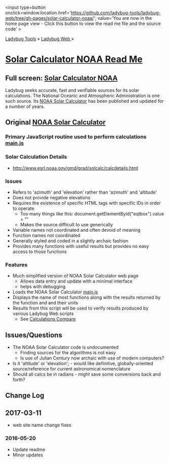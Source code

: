 ﻿<span style=display:none; >[You are now in a GitHub source code view - click this link to view the home page]
( https://ladybug-tools.github.io/ladybug-web/solar-calculator-noaa/#readme.md "View file as a web page." ) </span>
<input type=button onclick=window.location.href='https://github.com/ladybug-tools/ladybug-web/tree/gh-pages/solar-calculator-noaa/';
value='You are now in the home page view - Click this button to view the read me file and the source code' >

[Ladybug Tools]( https://ladybug-tools.github.io/ ) » [Ladybug Web ]( https://ladybug-tools.github.io/ladybug-web/ ) »


[Solar Calculator NOAA Read Me]( index.html#readme.md )
===

## Full screen: [Solar Calculator NOAA]( http://ladybug-tools.github.io/ladybug-web/solar-calculator-noaa/ )

Ladybug seeks accurate, fast and verifiable sources for its solar calculations.
The National Oceanic and Atmospheric Administration is one such source.
Its [NOAA Solar Calculator]( http://www.esrl.noaa.gov/gmd/grad/solcalc/index.html ) has been published and updated for a number of years.

## Original [NOAA Solar Calculator]( http://www.esrl.noaa.gov/gmd/grad/solcalc/index.html )

### Primary JavaScript routine used to perform calculations [main.js]( http://www.esrl.noaa.gov/gmd/grad/solcalc/main.js )

### Solar Calculation Details

* http://www.esrl.noaa.gov/gmd/grad/solcalc/calcdetails.html


### Issues

* Refers to 'azimuth' and 'elevation' rather than 'azimuth' and 'altitude'
* Does not provide negative elevations
* Requires the existence of specific HTML tags with specific IDs in order to operate
	* Too many things like this: document.getElementById("eqtbox").value = ""
	* Makes the source difficult to use generically
* Variable names not coordinated and often devoid of meaning
* Function names not coordinated
* Generally styled and coded in a slightly archaic fashion
* Provides many functions with useful results but provides no easy access to those functions


### Features

* Much simplified version of NOAA Solar Calculator web page
	* Allows data entry and update with a minimal interface
	* helps with debugging
* Loads the NOAA Solar Calculator [main.js]( http://www.esrl.noaa.gov/gmd/grad/solcalc/main.js )
* Displays the name of most functions along with the results returned by the function and and their units
* Results from this script will be used to verify results produced by various Ladybug Web scripts
	* See [Calculations Compare]( http://ladybug-tools.github.io/ladybug-web/solar-calculator-compare/ )



## Issues/Questions

* The NOAA Solar Calculator code is undocumented
	* Finding sources for the algorithms is not easy
	* Is use of Julian Century now archaic with use of modern computers?
* Is it 'altitude' or 'elevation'; - would like definitive, globally-oriented source/reference for current astronomical nomenclature
* Should all calcs be in radians - might save some conversions back and forth?


## Change Log

## 2017-03-11

* web site name change fixes

### 2016-05-20

* Update readme
* Minor updates





